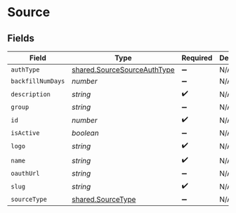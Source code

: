 # Source


## Fields

| Field                                                                             | Type                                                                              | Required                                                                          | Description                                                                       |
| --------------------------------------------------------------------------------- | --------------------------------------------------------------------------------- | --------------------------------------------------------------------------------- | --------------------------------------------------------------------------------- |
| `authType`                                                                        | [shared.SourceSourceAuthType](../../../sdk/models/shared/sourcesourceauthtype.md) | :heavy_minus_sign:                                                                | N/A                                                                               |
| `backfillNumDays`                                                                 | *number*                                                                          | :heavy_minus_sign:                                                                | N/A                                                                               |
| `description`                                                                     | *string*                                                                          | :heavy_check_mark:                                                                | N/A                                                                               |
| `group`                                                                           | *string*                                                                          | :heavy_minus_sign:                                                                | N/A                                                                               |
| `id`                                                                              | *number*                                                                          | :heavy_check_mark:                                                                | N/A                                                                               |
| `isActive`                                                                        | *boolean*                                                                         | :heavy_minus_sign:                                                                | N/A                                                                               |
| `logo`                                                                            | *string*                                                                          | :heavy_check_mark:                                                                | N/A                                                                               |
| `name`                                                                            | *string*                                                                          | :heavy_check_mark:                                                                | N/A                                                                               |
| `oauthUrl`                                                                        | *string*                                                                          | :heavy_minus_sign:                                                                | N/A                                                                               |
| `slug`                                                                            | *string*                                                                          | :heavy_check_mark:                                                                | N/A                                                                               |
| `sourceType`                                                                      | [shared.SourceType](../../../sdk/models/shared/sourcetype.md)                     | :heavy_minus_sign:                                                                | N/A                                                                               |